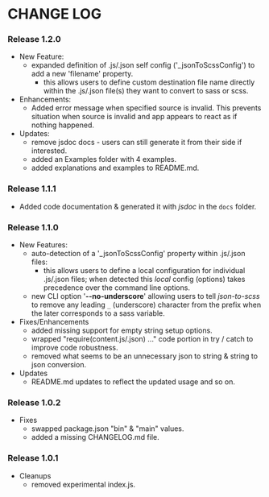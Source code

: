 # CHANGE LOG

### Release 1.2.0
- New Feature:
  - expanded definition of .js/.json self config ('_jsonToScssConfig') to add a new 'filename' property.
    - this allows users to define custom destination file name directly within the .js/.json file(s) they want to convert to sass or scss.
- Enhancements:
  - Added error message when specified source is invalid. This prevents situation when source is invalid and app appears to react as if nothing happened.
- Updates:
  - remove jsdoc docs - users can still generate it from their side if interested.
  - added an Examples folder with 4 examples.
  - added explanations and examples to README.md. 

### Release 1.1.1
- Added code documentation & generated it with _jsdoc_ in the `docs` folder.

### Release 1.1.0
- New Features:
  - auto-detection of a '_jsonToScssConfig' property within .js/.json files:
    - this allows users to define a local configuration for individual .js/.json files; when detected this _local_ config (options) takes precedence over the command line options.
  - new CLI option '**--no-underscore**' allowing users to tell _json-to-scss_ to remove any leading `_` (underscore) character from the prefix when the later corresponds to a sass variable.
- Fixes/Enhancements
  - added missing support for empty string setup options.
  - wrapped "require(content.js/.json) ..." code portion in try / catch to improve code robustness.
  - removed what seems to be an unnecessary json to string & string to json conversion.
- Updates
  - README.md updates to reflect the updated usage and so on.

### Release 1.0.2
- Fixes
  - swapped package.json "bin" & "main" values.
  - added a missing CHANGELOG.md file.

### Release 1.0.1
- Cleanups
  - removed experimental index.js.
